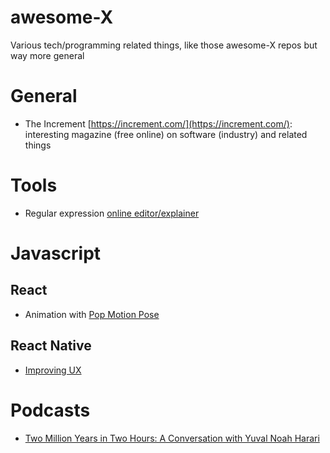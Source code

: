 # awesome-X

Various tech/programming related things, like those awesome-X repos but way more general

# General


- The Increment [https://increment.com/](https://increment.com/): interesting magazine (free online) on software (industry) and related things

# Tools

- Regular expression [online editor/explainer](https://regex101.com)

# Javascript

## React

- Animation with [Pop Motion Pose](https://popmotion.io/pose/)

## React Native

- [Improving UX](https://facebook.github.io/react-native/docs/improvingux.html)


# Podcasts

- [Two Million Years in Two Hours: A Conversation with Yuval Noah Harari](https://your-undivided-attention.simplecast.com/episodes/two-million-years-in-two-hours-a-conversation-with-yuval-noah-harari-iTBZlnHn)

